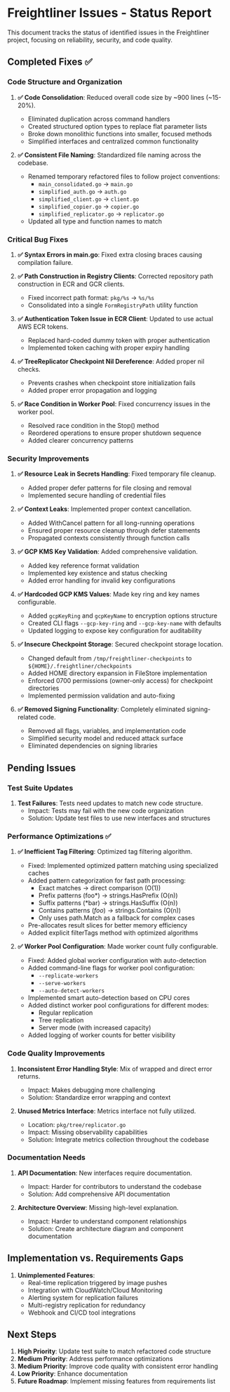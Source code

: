 # Freightliner Issues - Status Report

This document tracks the status of identified issues in the Freightliner project, focusing on reliability, security, and code quality.

## Completed Fixes ✅

### Code Structure and Organization

1. **✅ Code Consolidation**: Reduced overall code size by ~900 lines (~15-20%).
   - Eliminated duplication across command handlers
   - Created structured option types to replace flat parameter lists
   - Broke down monolithic functions into smaller, focused methods
   - Simplified interfaces and centralized common functionality

2. **✅ Consistent File Naming**: Standardized file naming across the codebase.
   - Renamed temporary refactored files to follow project conventions:
     - `main_consolidated.go` → `main.go`
     - `simplified_auth.go` → `auth.go`
     - `simplified_client.go` → `client.go`
     - `simplified_copier.go` → `copier.go`
     - `simplified_replicator.go` → `replicator.go`
   - Updated all type and function names to match

### Critical Bug Fixes

1. **✅ Syntax Errors in main.go**: Fixed extra closing braces causing compilation failure.

2. **✅ Path Construction in Registry Clients**: Corrected repository path construction in ECR and GCR clients.
   - Fixed incorrect path format: `pkg/%s` → `%s/%s`
   - Consolidated into a single `FormRegistryPath` utility function

3. **✅ Authentication Token Issue in ECR Client**: Updated to use actual AWS ECR tokens.
   - Replaced hard-coded dummy token with proper authentication
   - Implemented token caching with proper expiry handling

4. **✅ TreeReplicator Checkpoint Nil Dereference**: Added proper nil checks.
   - Prevents crashes when checkpoint store initialization fails
   - Added proper error propagation and logging

5. **✅ Race Condition in Worker Pool**: Fixed concurrency issues in the worker pool.
   - Resolved race condition in the Stop() method
   - Reordered operations to ensure proper shutdown sequence
   - Added clearer concurrency patterns

### Security Improvements

1. **✅ Resource Leak in Secrets Handling**: Fixed temporary file cleanup.
   - Added proper defer patterns for file closing and removal
   - Implemented secure handling of credential files

2. **✅ Context Leaks**: Implemented proper context cancellation.
   - Added WithCancel pattern for all long-running operations
   - Ensured proper resource cleanup through defer statements
   - Propagated contexts consistently through function calls

3. **✅ GCP KMS Key Validation**: Added comprehensive validation.
   - Added key reference format validation
   - Implemented key existence and status checking
   - Added error handling for invalid key configurations

4. **✅ Hardcoded GCP KMS Values**: Made key ring and key names configurable.
   - Added `gcpKeyRing` and `gcpKeyName` to encryption options structure
   - Created CLI flags `--gcp-key-ring` and `--gcp-key-name` with defaults
   - Updated logging to expose key configuration for auditability

5. **✅ Insecure Checkpoint Storage**: Secured checkpoint storage location.
   - Changed default from `/tmp/freightliner-checkpoints` to `${HOME}/.freightliner/checkpoints`
   - Added HOME directory expansion in FileStore implementation
   - Enforced 0700 permissions (owner-only access) for checkpoint directories
   - Implemented permission validation and auto-fixing

6. **✅ Removed Signing Functionality**: Completely eliminated signing-related code.
   - Removed all flags, variables, and implementation code
   - Simplified security model and reduced attack surface
   - Eliminated dependencies on signing libraries

## Pending Issues

### Test Suite Updates

1. **Test Failures**: Tests need updates to match new code structure.
   - Impact: Tests may fail with the new code organization
   - Solution: Update test files to use new interfaces and structures

### Performance Optimizations ✅

1. **✅ Inefficient Tag Filtering**: Optimized tag filtering algorithm.
   - Fixed: Implemented optimized pattern matching using specialized caches
   - Added pattern categorization for fast path processing:
     - Exact matches → direct comparison (O(1))
     - Prefix patterns (foo*) → strings.HasPrefix (O(n))
     - Suffix patterns (*bar) → strings.HasSuffix (O(n))
     - Contains patterns (*foo*) → strings.Contains (O(n))
     - Only uses path.Match as a fallback for complex cases
   - Pre-allocates result slices for better memory efficiency
   - Added explicit filterTags method with optimized algorithms

2. **✅ Worker Pool Configuration**: Made worker count fully configurable.
   - Fixed: Added global worker configuration with auto-detection
   - Added command-line flags for worker pool configuration:
     - `--replicate-workers`
     - `--serve-workers`
     - `--auto-detect-workers`
   - Implemented smart auto-detection based on CPU cores
   - Added distinct worker pool configurations for different modes:
     - Regular replication
     - Tree replication
     - Server mode (with increased capacity)
   - Added logging of worker counts for better visibility

### Code Quality Improvements

1. **Inconsistent Error Handling Style**: Mix of wrapped and direct error returns.
   - Impact: Makes debugging more challenging
   - Solution: Standardize error wrapping and context

2. **Unused Metrics Interface**: Metrics interface not fully utilized.
   - Location: `pkg/tree/replicator.go`
   - Impact: Missing observability capabilities
   - Solution: Integrate metrics collection throughout the codebase

### Documentation Needs

1. **API Documentation**: New interfaces require documentation.
   - Impact: Harder for contributors to understand the codebase
   - Solution: Add comprehensive API documentation

2. **Architecture Overview**: Missing high-level explanation.
   - Impact: Harder to understand component relationships
   - Solution: Create architecture diagram and component documentation

## Implementation vs. Requirements Gaps

1. **Unimplemented Features**:
   - Real-time replication triggered by image pushes
   - Integration with CloudWatch/Cloud Monitoring
   - Alerting system for replication failures
   - Multi-registry replication for redundancy
   - Webhook and CI/CD tool integrations

## Next Steps

1. **High Priority**: Update test suite to match refactored code structure
2. **Medium Priority**: Address performance optimizations
3. **Medium Priority**: Improve code quality with consistent error handling
4. **Low Priority**: Enhance documentation
5. **Future Roadmap**: Implement missing features from requirements list
